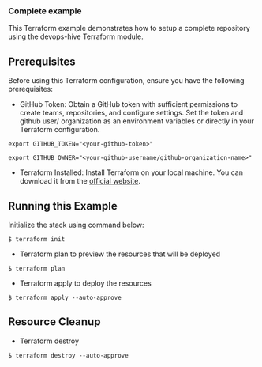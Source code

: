 ### Complete example
This Terraform example demonstrates how to setup a complete repository using the devops-hive Terraform module.

## Prerequisites
Before using this Terraform configuration, ensure you have the following prerequisites:

- GitHub Token: Obtain a GitHub token with sufficient permissions to create teams, repositories, and configure settings. Set the token and github user/ organization as an environment variables or directly in your Terraform configuration.

```
export GITHUB_TOKEN="<your-github-token>"
```

```
export GITHUB_OWNER="<your-github-username/github-organization-name>"
```

- Terraform Installed: Install Terraform on your local machine. You can download it from the [official website](https://developer.hashicorp.com/terraform/install).


## Running this Example
 Initialize the stack using command below:
```
$ terraform init
```

- Terraform plan to preview the resources that will be deployed
```
$ terraform plan
```

- Terraform apply to deploy the resources
```
$ terraform apply --auto-approve
```

## Resource Cleanup
- Terraform destroy
```
$ terraform destroy --auto-approve
```
